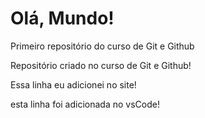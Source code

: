 # Olá, Mundo!
 Primeiro repositório do curso de Git  e Github

 Repositório criado no curso de Git e Github!
 
 Essa linha eu adicionei no site!
 
 esta linha foi adicionada no vsCode!
